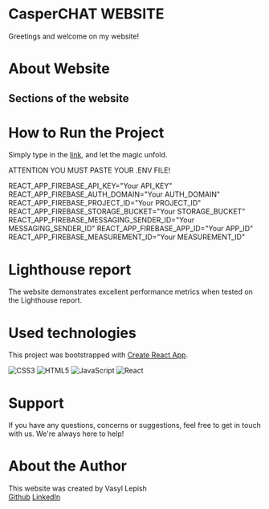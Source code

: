 # CasperCHAT WEBSITE

Greetings and welcome on my website!

<!-- ![HeroSection](https://github.com/AlessioItaliano/ape-nft/blob/main/public/readme/HeroSection.png) -->

# About Website

<!-- Ape NFT is a platform that showcases the concept and implements the core ideas
of Ape NFTs. The website offers insights into the ideology behind Ape NFTs and
demonstrates their fundamental principles. It provides answers to commonly asked
questions and presents a collection of NFTs. Additionally, there is a form
available for submitting and registering new members who share similar
interests.

The website is designed as a portfolio to convey the simplicity of purchasing
and owning Ape NFTs to all interested parties. It is responsive and optimized
for use on mobile devices, tablets, and desktops. The site features an
accessible menu and links to the company's accounts on various platforms. -->

## Sections of the website

<!-- ![AboutUs](https://github.com/AlessioItaliano/ape-nft/blob/main/public/readme/AboutUsSection.png)

![MindMap](https://github.com/AlessioItaliano/ape-nft/blob/main/public/readme/MindMapSection.png)

![FAQ](https://github.com/AlessioItaliano/ape-nft/blob/main/public/readme/FAQSection.png)

![Arts](https://github.com/AlessioItaliano/ape-nft/blob/main/public/readme/ArtsSection.png)

![Mint](https://github.com/AlessioItaliano/ape-nft/blob/main/public/readme/MintSection.png) -->

# How to Run the Project

Simply type in the [link](https://github.com/AlessioItaliano/CasperChat), and
let the magic unfold.

ATTENTION YOU MUST PASTE YOUR .ENV FILE!

REACT_APP_FIREBASE_API_KEY="Your API_KEY"  
REACT_APP_FIREBASE_AUTH_DOMAIN="Your AUTH_DOMAIN"  
REACT_APP_FIREBASE_PROJECT_ID="Your PROJECT_ID"  
REACT_APP_FIREBASE_STORAGE_BUCKET="Your STORAGE_BUCKET"
REACT_APP_FIREBASE_MESSAGING_SENDER_ID="Your MESSAGING_SENDER_ID"
REACT_APP_FIREBASE_APP_ID="Your APP_ID"  
REACT_APP_FIREBASE_MEASUREMENT_ID="Your MEASUREMENT_ID"

# Lighthouse report

<!-- ![LighthouseReport](https://github.com/AlessioItaliano/ape-nft/blob/main/public/readme/LighthouseReport.png) -->

The website demonstrates excellent performance metrics when tested on the
Lighthouse report.

# Used technologies

This project was bootstrapped with
[Create React App](https://github.com/facebook/create-react-app).

![CSS3](https://img.shields.io/badge/css3-%231572B6.svg?style=for-the-badge&logo=css3&logoColor=white)
![HTML5](https://img.shields.io/badge/html5-%23E34F26.svg?style=for-the-badge&logo=html5&logoColor=white)
![JavaScript](https://img.shields.io/badge/javascript-%23323330.svg?style=for-the-badge&logo=javascript&logoColor=%23F7DF1E)
![React](https://img.shields.io/badge/react-%2320232a.svg?style=for-the-badge&logo=react&logoColor=%2361DAFB)

# Support

If you have any questions, concerns or suggestions, feel free to get in touch
with us. We're always here to help!

# About the Author

This website was created by Vasyl Lepish  
[Github](https://github.com/AlessioItaliano)
[LinkedIn](https://www.linkedin.com/in/vasyl-lepish/)
